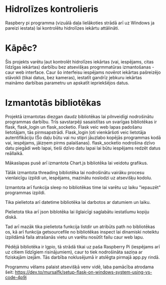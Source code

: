 # Hidrolīzes kontrolieris
Raspbery pi programma (vizuālā daļa lielākoties strādā arī uz Windows ja pareizi iestata) lai kontrolētu hidrolīzes iekārtu attālināti.

# Kāpēc?
Šis projekts varētu ļaut kontrolēt hidrolīzes iekārtas (vai, iespējams, citas līdzīgas iekārtas) darbību bez atsevišķas progrmmatūras izmantošanas - caur web interface.
Caur šo interfeisu iespējams novērot iekārtas pašreizējo stāvokli (tikai datus, bez kameras), iestatīt gandrīz jebkuru iekārtas maināmo darbības parametru un apskatīt iepriekšējos datus.

# Izmantotās bibliotēkas
Projektā izmantotas diezgan daudz bibliotēkas lai pilnveidīgi nodrošinātu programmas darbību.
Trīs savstarpēji sasaistītas un svarīgas bibliotēkas ir flask, flask_login un flask_socketio.
  Flask veic web lapas padošanu lietotājam, tās pirmsapstrādi.
  Flask_login ļoti vienkāršoti veic lietotāja autentifikāciju (Šo daļu būtu vai nu stipri jāuzlabo kopējās programmas kodā vai, iespējams, jāizņem pirms palaišanas).
  flask_socketio nodrošina dzīvo datu piegādi web lapai, tieši dzīvo datu lapai lai būtu iespējams redzēt datus reāllaikā.

Mākaslapas pusē arī izmantota Chart.js bibliotēka lai veidotu grafikus.

Tālāk izmantota threading bibliotēka lai nodrošinātu vairāku procesu vienlaicīgu izpildi un, iespējams, mazinātu noslodzi uz atsevišķu kodolu.

Izmantota arī funkcija sleep no bibliotēkas time lai varētu uz laiku "iepauzēt" programmas izpildi.

Tika pielietota arī datetime bibliotēka lai darbotos ar datumiem un laiku.

Pielietota tika arī json biblotēka lai ilglaicīgi saglabātu iestatīumu kopiju diskā.

Tad arī mazāk tika pielietota funkcija listdir un atribūts path no bibliotēkas os, kā arī funkcija getsourcefile no bibliotēkas inspect lai dinamiski noteiktu izpildāmā faila atrašanās vietu un varētu nosūtīt failu caur web lapu.

Pēdējā bibliotēka ir lgpio, tā strādā tikai uz paša Raspberry Pi (iespējams arī uz citiem līdzīgiem risinājumiem), caur to tiek nodrošināta saziņa ar fiziskajām izejām. Tās darbība noklusējumā ir atslēgta pirmajā app.py rindā.


Programmu vēlams palaist atsevišķā venv vidē, laba pamācība atrodama šeit: https://dev.to/mursalfk/setup-flask-on-windows-system-using-vs-code-4p9j
